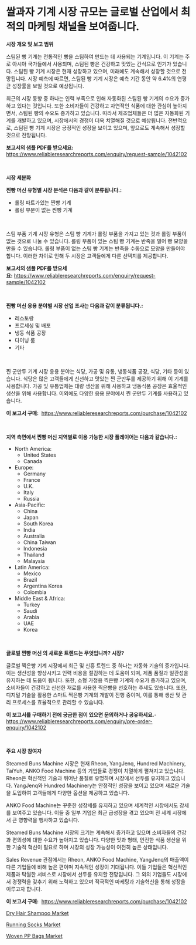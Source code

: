 <p><h1>쌀과자 기계 시장 규모는 글로벌 산업에서 최적의 마케팅 채널을 보여줍니다.</h1></p><p><strong>시장 개요 및 보고 범위</strong></p>
<p><p>스팀된 빵 기계는 전통적인 빵을 스팀하여 만드는 데 사용되는 기계입니다. 이 기계는 주로 아시아 국가들에서 사용되며, 스팀된 빵은 건강하고 맛있는 간식으로 인기가 있습니다. 스팀된 빵 기계 시장은 현재 성장하고 있으며, 미래에도 계속해서 성장할 것으로 전망됩니다. 시장 예측에 따르면, 스팀된 빵 기계 시장은 예측 기간 동안 약 6.4%의 연평균 성장률을 보일 것으로 예상됩니다. </p><p>최근의 시장 동향 중 하나는 인력 부족으로 인해 자동화된 스팀된 빵 기계의 수요가 증가하고 있다는 것입니다. 또한 소비자들이 건강하고 자연적인 식품에 대한 관심이 높아지면서, 스팀된 빵의 수요도 증가하고 있습니다. 따라서 제조업체들은 더 많은 자동화된 기계를 개발하고 있으며, 시장에서의 경쟁이 더욱 치열해질 것으로 예상됩니다. 전반적으로, 스팀된 빵 기계 시장은 긍정적인 성장을 보이고 있으며, 앞으로도 계속해서 성장할 것으로 전망됩니다.</p></p>
<p><strong>보고서의 샘플 PDF를 받으세요:</strong> <a href="https://www.reliableresearchreports.com/enquiry/request-sample/1042102">https://www.reliableresearchreports.com/enquiry/request-sample/1042102</a></p>
<p>&nbsp;</p>
<p><strong>시장 세분화</strong></p>
<p><strong>찐빵 머신 유형별 시장 분석은 다음과 같이 분류됩니다.:</strong></p>
<p><ul><li>롤링 파트가있는 찐빵 기계</li><li>롤링 부분이 없는 찐빵 기계</li></ul></p>
<p>&nbsp;</p>
<p><p>스팀 부품 기계 시장 유형은 스팀 빵 기계가 롤링 부품을 가지고 있는 것과 롤링 부품이 없는 것으로 나눌 수 있습니다. 롤링 부품이 있는 스팀 빵 기계는 반죽을 밀어 빵 모양을 만들 수 있습니다. 롤링 부품이 없는 스팀 빵 기계는 반죽을 수동으로 모양을 만들어야 합니다. 이러한 차이로 인해 두 시장은 고객들에게 다른 선택지를 제공합니다.</p></p>
<p><strong>보고서의 샘플 PDF를 받으세요:</strong>&nbsp;<a href="https://www.reliableresearchreports.com/enquiry/request-sample/1042102">https://www.reliableresearchreports.com/enquiry/request-sample/1042102</a></p>
<p>&nbsp;</p>
<p><strong> 찐빵 머신 응용 분야별 시장 산업 조사는 다음과 같이 분류됩니다.:</strong></p>
<p><ul><li>레스토랑</li><li>프로세싱 및 배포</li><li>냉동 식품 공장</li><li>다이닝 룸</li><li>기타</li></ul></p>
<p>&nbsp;</p>
<p><p>찐 군만두 기계 시장 응용 분야는 식당, 가공 및 유통, 냉동식품 공장, 식당, 기타 등이 있습니다. 식당은 많은 고객들에게 신선하고 맛있는 찐 군만두를 제공하기 위해 이 기계를 사용합니다. 가공 및 유통업체는 대량 생산을 위해 사용하고 냉동식품 공장은 효율적인 생산을 위해 사용합니다. 이외에도 다양한 응용 분야에서 찐 군만두 기계를 사용하고 있습니다.</p></p>
<p><strong>이 보고서 구매:</strong>&nbsp; <a href="https://www.reliableresearchreports.com/purchase/1042102">https://www.reliableresearchreports.com/purchase/1042102</a></p>
<p>&nbsp;</p>
<p><strong>지역 측면에서 찐빵 머신 지역별로 이용 가능한 시장 플레이어는 다음과 같습니다.:</strong></p>
<p><ul>
    <li>
        North America:
        <ul>
            <li>United States</li>
            <li>Canada</li>
        </ul>
    </li>
    <li>
        Europe:
        <ul>
            <li>Germany</li>
            <li>France</li>
            <li>U.K.</li>
            <li>Italy</li>
            <li>Russia</li>
        </ul>
    </li>
    <li>
        Asia-Pacific:
        <ul>
            <li>China</li>
            <li>Japan</li>
            <li>South Korea</li>
            <li>India</li>
            <li>Australia</li>
            <li>China Taiwan</li>
            <li>Indonesia</li>
            <li>Thailand</li>
            <li>Malaysia</li>
        </ul>
    </li>
    <li>
        Latin America:
        <ul>
            <li>Mexico</li>
            <li>Brazil</li>
            <li>Argentina Korea</li>
            <li>Colombia</li>
        </ul>
    </li>
    <li>
        Middle East & Africa:
        <ul>
            <li>Turkey</li>
            <li>Saudi</li>
            <li>Arabia</li>
            <li>UAE</li>
            <li>Korea</li>
        </ul>
    </li>
    </ul></p>
<p>&nbsp;</p>
<p><strong>글로벌 찐빵 머신 의 새로운 트렌드는 무엇입니까? 시장?</strong></p>
<p><p>글로벌 찍은빵 기계 시장에서 최근 및 신흥 트렌드 중 하나는 자동화 기술의 증가입니다. 이는 생산성을 향상시키고 인력 비용을 절감하는 데 도움이 되며, 제품 품질과 일관성을 유지하는 데 도움이 됩니다. 또한, 소형 가정용 찍은빵 기계의 수요가 증가하고 있으며, 소비자들이 건강하고 신선한 재료를 사용한 찍은빵을 선호하는 추세도 있습니다. 또한, 디지털 기술을 활용한 스마트 찍은빵 기계의 개발이 진행 중이며, 이를 통해 생산 및 관리 프로세스를 효율적으로 관리할 수 있습니다.</p></p>
<p><strong>이 보고서를 구매하기 전에 궁금한 점이 있으면 문의하거나 공유하세요.</strong>- <a href="https://www.reliableresearchreports.com/enquiry/pre-order-enquiry/1042102">https://www.reliableresearchreports.com/enquiry/pre-order-enquiry/1042102</a></p>
<p>&nbsp;</p>
<p><strong>주요 시장 참여자</strong></p>
<p><p>Steamed Buns Machine 시장은 현재 Rheon, YangJenq, Hundred Machinery, TaiYuh, ANKO Food Machine 등의 기업들로 경쟁이 치열하게 펼쳐지고 있습니다. Rheon은 혁신적인 기술과 뛰어난 품질로 유명하며 시장에서 선두를 유지하고 있습니다. YangJenq와 Hundred Machinery는 안정적인 성장을 보이고 있으며 새로운 기술을 도입하여 고객들에게 다양한 옵션을 제공하고 있습니다.</p><p>ANKO Food Machine는 꾸준한 성장세를 유지하고 있으며 세계적인 시장에서도 강세를 보여주고 있습니다. 이들 중 일부 기업은 최근 급성장을 겪고 있으며 전 세계 시장에서 큰 영향력을 행사하고 있습니다.</p><p>Steamed Buns Machine 시장의 크기는 계속해서 증가하고 있으며 소비자들의 건강과 편의성에 대한 수요가 높아지고 있습니다. 다양한 맛과 형태, 안전한 식품 생산을 위한 기술적 혁신이 필요로 하며 시장의 성장 가능성이 여전히 높은 상태입니다.</p><p>Sales Revenue 관점에서는 Rheon, ANKO Food Machine, YangJenq의 매출액이 다른 기업들에 비해 높은 편이며 지속적인 성장이 기대됩니다. 이들 기업들은 혁신적인 제품과 탁월한 서비스로 시장에서 선두를 유지할 전망입니다. 그 외의 기업들도 시장에서 경쟁력을 갖추기 위해 노력하고 있으며 적극적인 마케팅과 기술혁신을 통해 성장을 이루고자 합니다.</p></p>
<p><strong>이 보고서 구매:</strong>&nbsp;&nbsp;<a href="https://www.reliableresearchreports.com/purchase/1042102">https://www.reliableresearchreports.com/purchase/1042102</a></p>
<p><p><a href="https://github.com/joannagoyvaerts/Market-Research-Report-List-1/blob/main/dry-hair-shampoo-market.md">Dry Hair Shampoo Market</a></p><p><a href="https://github.com/Hazelklievgspy6vdcsmu106w/Market-Research-Report-List-1/blob/main/running-socks-market.md">Running Socks Market</a></p><p><a href="https://github.com/lubmix/Market-Research-Report-List-1/blob/main/woven-pp-bags-market.md">Woven PP Bags Market</a></p></p>
